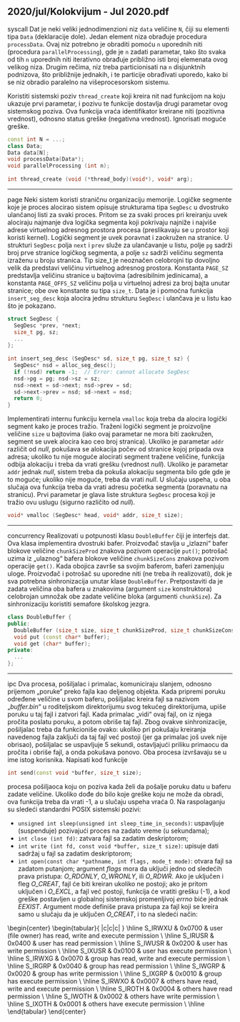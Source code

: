 2020/jul/Kolokvijum - Jul 2020.pdf
--------------------------------------------------------------------------------
syscall
Dat je neki veliki jednodimenzioni niz `data` veličine `N`, čiji su elementi tipa `Data` (deklaracije 
dole).  Jedan  element niza obrađuje procedura `processData`.  Ovaj  niz  potrebno  je  obraditi 
pomoću `n` uporednih  niti  (procedura `parallelProcessing`),  gde  je `n` zadati  parametar,  tako 
što  svaka  od  tih `n` uporednih  niti  iterativno  obrađuje  približno  isti  broj  elemenata  ovog 
velikog  niza.  Drugim  rečima,  niz  treba  particionisati  na `n` disjunktnih  podnizova,  što 
približnije jednakih, i te particije obrađivati uporedo, kako bi se niz obradio paralelno na 
višeprocesorskom sistemu.

Koristiti  sistemski  poziv `thread_create` koji  kreira  nit  nad  funkcijom  na  koju  ukazuje  prvi 
parametar,  i  pozivu  te  funkcije  dostavlja  drugi  parametar  ovog  sistemskog  poziva.  Ova 
funkcija  vraća  identifikator  kreirane  niti  (pozitivna  vrednost),  odnosno  status  greške 
(negativna vrednost). Ignorisati moguće greške.
```cpp
const int N = ...; 
class Data; 
Data data[N]; 
void processData(Data*); 
void parallelProcessing (int n); 
 
int thread_create (void (*thread_body)(void*), void* arg); 
```

--------------------------------------------------------------------------------
page
Neki sistem  koristi  straničnu  organizaciju  memorije.  Logičke  segmente  koje je proces 
alocirao sistem opisuje strukturama tipa `SegDesc` u dvostruko ulančanoj listi za svaki proces. 
Pritom se za svaki proces pri kreiranju uvek alociraju najmanje dva logička segmenta koji 
pokrivaju najniže i najviše adrese virtuelnog adresnog prostora procesa  (preslikavaju  se  u 
prostor koji koristi kernel). Logički segment je uvek poravnat i zaokružen na stranice. U 
strukturi `SegDesc` polja `next` i `prev` služe za ulančavanje u listu, polje `pg` sadrži broj prve 
stranice logičkog segmenta, a polje `sz` sadrži veličinu segmenta izraženu u broju stranica. Tip 
size_t je neoznačen celobrojni tip dovoljno velik da predstavi veličinu virtuelnog adresnog 
prostora.   Konstanta `PAGE_SZ` predstavlja  veličinu  stranice  u  bajtovima  (adresibilnim 
jedinicama), a konstanta `PAGE_OFFS_SZ` veličinu polja u virtuelnoj adresi za broj bajta unutar 
stranice;  obe  ove  konstante  su  tipa `size_t`. Data je i pomoćna funkcija `insert_seg_desc` 
koja alocira jednu strukturu `SegDesc` i ulančava je u listu kao što je pokazano.
```cpp
struct SegDesc { 
  SegDesc *prev, *next; 
  size_t pg, sz; 
  ... 
}; 
 
int insert_seg_desc (SegDesc* sd, size_t pg, size_t sz) { 
  SegDesc* nsd = alloc_seg_desc(); 
  if (!nsd) return -1;  // Error: cannot allocate SegDesc 
  nsd->pg = pg; nsd->sz = sz; 
  nsd->next = sd->next; nsd->prev = sd; 
  sd->next->prev = nsd; sd->next = nsd; 
  return 0; 
}
```
Implementirati internu funkciju kernela `vmalloc` koja treba da alocira logički segment kako je 
proces tražio. Traženi logički segment je proizvoljne veličine `size` u  bajtovima  (iako  ovaj 
parametar ne mora biti zaokružen, segment se uvek alocira kao ceo broj stranica). Ukoliko je 
parametar `addr` različit od *null*, pokušava se alokacija počev od stranice kojoj pripada ova 
adresa; ukoliko tu nije moguće alocirati segment tražene veličine, funkcija odbija alokaciju i 
treba da vrati grešku (vrednost *null*). Ukoliko je parametar `addr` jednak *null*, sistem treba da 
pokuša alokaciju segmenta bilo gde gde je to moguće; ukoliko nije moguće, treba da vrati 
*null*. U slučaju uspeha, u oba slučaja ova funkcija treba da vrati adresu početka segmenta 
(poravnatu na stranicu). Prvi parametar je glava liste struktura `SegDesc` procesa koji je tražio 
ovu uslugu (sigurno različito od *null*).
```cpp
void* vmalloc (SegDesc* head, void* addr, size_t size); 
```

--------------------------------------------------------------------------------
concurrency
Realizovati u  potpunosti  klasu `DoubleBuffer` čiji je interfejs dat. Ova klasa implementira 
dvostruki bafer.  Proizvođač  stavlja  u  „izlazni“  bafer  blokove  veličine `chunkSizeProd` 
znakova  pozivom  operacije `put()`;  potrošač  uzima  iz  „ulaznog“  bafera  blokove  veličine 
`chunkSizeCons` znakova pozivom operacije `get()`.  Kada obojica završe sa svojim baferom, 
baferi zamenjuju uloge. Proizvođač i potrošač su uporedne niti (ne treba ih realizovati), dok je 
sva  potrebna  sinhronizacija  unutar  klase `DoubleBuffer`.  Pretpostaviti  da  je  zadata veličina 
oba  bafera  u  znakovima  (argument `size` konstruktora)  celobrojan  umnožak  obe  zadate 
veličine bloka (argumenti `chunkSize`). Za sinhronizaciju koristiti semafore školskog jezgra. 
```cpp
class DoubleBuffer {
public: 
  DoubleBuffer (size_t size, size_t chunkSizeProd, size_t chunkSizeCons); 
  void put (const char* buffer); 
  void get (char* buffer); 
private: 
  ... 
};
```

--------------------------------------------------------------------------------
ipc
Dva procesa, pošiljalac i primalac, komuniciraju slanjem, odnosno prijemom „poruke“ preko 
fajla kao deljenog objekta. Kada pripremi poruku određene veličine u svom baferu, pošiljalac 
kreira fajl sa nazivom „*buffer.bin*“ u roditeljskom direktorijumu svog tekućeg direktorijuma, 
upiše poruku u taj fajl i zatvori fajl. Kada primalac „vidi“ ovaj fajl, on iz njega pročita poslatu 
poruku, a potom obriše taj fajl. Zbog ovakve sinhronizacije, pošiljalac treba da funkcioniše 
ovako: ukoliko pri pokušaju kreiranja navedenog fajla zaključi da taj fajl već postoji (jer ga 
primalac  još  uvek  nije  obrisao),  pošiljalac  se  uspavljuje  5  sekundi,  ostavljajući  priliku 
primaocu da pročita i obriše fajl, a onda pokušava ponovo. Oba procesa izvršavaju se u ime 
istog korisnika. Napisati kod funkcije
```cpp
int send(const void *buffer, size_t size);
```
procesa pošiljaoca koju on poziva kada želi da pošalje poruku datu u baferu zadate veličine. 
Ukoliko dođe do bilo koje greške koju ne može da obradi, ova funkcija treba da vrati -1, a u 
slučaju uspeha vraća 0. Na raspolaganju su sledeći standardni POSIX sistemski pozivi: 

- `unsigned int sleep(unsigned int sleep_time_in_seconds)`: uspavljuje (suspenduje) pozivajući proces na zadato vreme (u sekundama); 
- `int close (int fd)`:  zatvara fajl sa zadatim deskriptorom; 
- `int write (int fd, const void *buffer, size_t size)`:  upisuje dati sadržaj u fajl sa zadatim deskriptorom;
- `int open(const char *pathname, int flags, mode_t mode)`: otvara fajl sa zadatom putanjom; argument *flags* mora da uključi jedno od sledećih prava pristupa: *O_RDONLY*, *O_WRONLY*, ili *O_RDWR*. Ako je uključen i fleg *O_CREAT*, fajl će biti kreiran ukoliko ne postoji; ako je pritom uključen i *O_EXCL*, a fajl već postoji, funkcija će vratiti grešku (-1), a kod greške postavljen u globalnoj sistemskoj promenljivoj *errno* biće jednak *EEXIST*. Argument mode definiše prava pristupa za fajl koji se kreira samo u slučaju da je uključen *O_CREAT*, i to na sledeći način:

\begin{center}
\begin{tabular}{ |c|c|c| } 
\hline
S\_IRWXU & 0x0700 & user (file owner) has read, write and execute permission \\
\hline
S\_IRUSR & 0x0400 & user has read permission \\
\hline
S\_IWUSR & 0x0200 & user has write permission \\
\hline
S\_IXUSR & 0x0100 & user has execute permission \\
\hline
S\_IRWXG & 0x0070 & group has read, write and execute permission \\
\hline
S\_IRGRP & 0x0040 & group has read permission \\
\hline
S\_IWGRP & 0x0020 & group has write permission \\
\hline
S\_IXGRP & 0x0010 & group has execute permission \\
\hline
S\_IRWXO & 0x0007 & others have read, write and execute permission \\
\hline
S\_IROTH & 0x0004 & others have read permission \\
\hline
S\_IWOTH & 0x0002 & others have write permission \\
\hline
S\_IXOTH & 0x0001 & others have execute permission \\
\hline
\end{tabular}
\end{center}
 